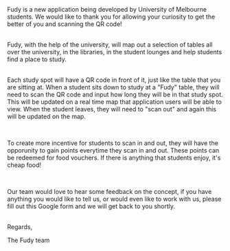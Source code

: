 <body>
Fudy is a new application being developed by University of Melbourne students. We would like to thank you for allowing your curiosity to get the better of you and scanning the QR code!
<p>
  <br />
Fudy, with the help of the university, will map out a selection of tables all over the university, in the libraries, in the student lounges and help students find a place to study. 
<p>
  <br />
Each study spot will have a QR code in front of it, just like the table that you are sitting at. When a student sits down to study at a "Fudy" table, they will need to scan the QR code and input how long they will be in that study spot. This will be updated on a real time map that application users will be able to view. When the student leaves, they will need to "scan out" and again this will be updated on the map.
<p>
  <br />
  
To create more incentive for students to scan in and out, they will have the opporunity to gain points everytime they scan in and out. These points can be redeemed for food vouchers. If there is anything that students enjoy, it's cheap food!
<p>
  <br />
  
Our team would love to hear some feedback on the concept, if you have anything you would like to tell us, or would even like to work with us, please fill out this Google form and we will get back to you shortly.
<p>
  <br />
Regards,
  <p>
  The Fudy team

<body>
